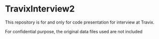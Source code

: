 # TravixInterview2

This repository is for and only for code presentation for interview at Travix.

For confidential purpose, the original data files used are not included
